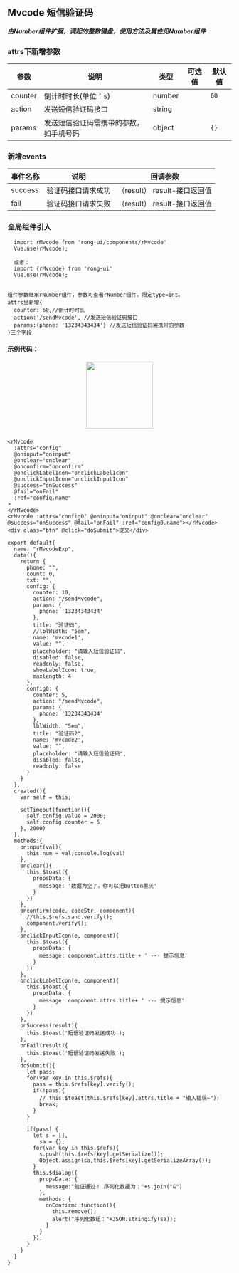 ## Mvcode 短信验证码

***由Number组件扩展，调起的整数键盘，使用方法及属性见Number组件***

### attrs下新增参数

| 参数      | 说明    | 类型      | 可选值       | 默认值   |
|---------- |-------- |---------- |-------------  |-------- |
| counter | 倒计时时长(单位：s) | number |  | `60` |
| action  | 发送短信验证码接口    | string   |  |  |
| params  | 发送短信验证码需携带的参数，如手机号码    | object   |  | `{}` |

### 新增events
| 事件名称      | 说明    | 回调参数      |
|---------- |-------- |---------- |
| success  | 验证码接口请求成功    | （result） result-接口返回值 |
| fail  | 验证码接口请求失败    | （result） result-接口返回值 |




### 全局组件引入
``` 
  import rMvcode from 'rong-ui/components/rMvcode'
  Vue.use(rMvcode);

  或者：
  import {rMvcode} from 'rong-ui'
  Vue.use(rMvcode);


组件参数继承rNumber组件，参数可查看rNumber组件。限定type=int。
attrs里新增{
  counter: 60,//倒计时时长 
  action:'/sendMvcode', //发送短信验证码接口
  params:{phone: '13234343434'} //发送短信验证码需携带的参数
}三个字段

```



#### 示例代码：
<div align=center><img width="150" height="150" src="https://rong360.github.io/rong-ui/assets/images/rMVcode.png"/></div>

#####
```
<rMvcode 
  :attrs="config" 
  @oninput="oninput" 
  @onclear="onclear" 
  @onconfirm="onconfirm" 
  @onclickLabelIcon="onclickLabelIcon"
  @onclickInputIcon="onclickInputIcon"  
  @success="onSuccess"
  @fail="onFail"
  :ref="config.name"
>
</rMvcode>
<rMvcode :attrs="config0" @oninput="oninput" @onclear="onclear" @success="onSuccess" @fail="onFail" :ref="config0.name"></rMvcode>
<div class="btn" @click="doSubmit">提交</div>

export default{
  name: "rMvcodeExp",
  data(){
    return {
      phone: "",
      count: 0,
      txt: "",
      config: {
        counter: 10,
        action: "/sendMvcode",
        params: {
          phone: '13234343434'
        },
        title: "验证码",
        //lblWidth: "5em",
        name: 'mvcode1',
        value: "",
        placeholder: "请输入短信验证码",
        disabled: false,
        readonly: false,
        showLabelIcon: true,
        maxlength: 4
      },
      config0: {
        counter: 5,
        action: "/sendMvcode",
        params: {
          phone: '13234343434'
        },
        lblWidth: "5em",
        title: "验证码2",
        name: 'mvcode2',
        value: "",
        placeholder: "请输入短信验证码",
        disabled: false,
        readonly: false
      }
    }
  },
  created(){
    var self = this;

    setTimeout(function(){
      self.config.value = 2000;
      self.config.counter = 5
    }, 2000)
  },
  methods:{
    oninput(val){
      this.num = val;console.log(val)
    },
    onclear(){
      this.$toast({
        propsData: {
          message: '数据为空了，你可以把button置灰'
        }
      })
    },
    onconfirm(code, codeStr, component){
      //this.$refs.sand.verify();
      component.verify();
    },
    onclickInputIcon(e, component){
      this.$toast({
        propsData: {
          message: component.attrs.title + ' --- 提示信息'
        }
      })
    },
    onclickLabelIcon(e, component){
      this.$toast({
        propsData: {
          message: component.attrs.title+ ' --- 提示信息'
        }
      })
    },
    onSuccess(result){
      this.$toast('短信验证码发送成功');
    },
    onFail(result){
      this.$toast('短信验证码发送失败');
    },
    doSubmit(){
      let pass;
      for(var key in this.$refs){
        pass = this.$refs[key].verify();
        if(!pass){
          // this.$toast(this.$refs[key].attrs.title + "输入错误~");
          break;
        }
      }

      if(pass) {
        let s = [],
          sa = {};
        for(var key in this.$refs){
          s.push(this.$refs[key].getSerialize());
          Object.assign(sa,this.$refs[key].getSerializeArray());
        }
        this.$dialog({
          propsData: {
            message:"验证通过！ 序列化数据为："+s.join("&")
          },
          methods: {
            onConfirm: function(){
              this.remove();
              alert("序列化数组："+JSON.stringify(sa));
            }
          }
        });
      }
    }
  }
}
```